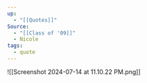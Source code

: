 ```yaml
---
up:
  - "[[Quotes]]"
Source:
  - "[[Class of '09]]"
  - Nicole
tags:
  - quote
---
```

![[Screenshot 2024-07-14 at 11.10.22 PM.png]]